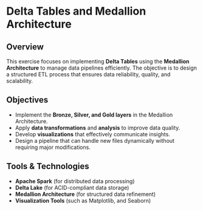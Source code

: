 # Delta Tables and Medallion Architecture

## Overview
This exercise focuses on implementing **Delta Tables** using the **Medallion Architecture** to manage data pipelines efficiently. The objective is to design a structured ETL process that ensures data reliability, quality, and scalability.

## Objectives  
- Implement the **Bronze, Silver, and Gold layers** in the Medallion Architecture.  
- Apply **data transformations** and **analysis** to improve data quality.  
- Develop **visualizations** that effectively communicate insights.  
- Design a pipeline that can handle new files dynamically without requiring major modifications.  

## Tools & Technologies
- **Apache Spark** (for distributed data processing)  
- **Delta Lake** (for ACID-compliant data storage)  
- **Medallion Architecture** (for structured data refinement)  
- **Visualization Tools** (such as Matplotlib, and Seaborn)  



